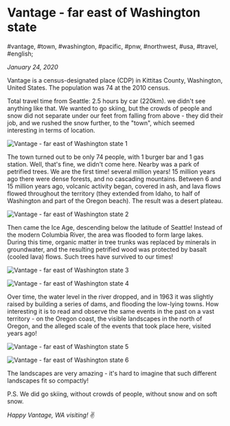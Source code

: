 # Vantage - far east of Washington state

#vantage, #town, #washington, #pacific, #pnw, #northwest, #usa, #travel, #english;

_January 24, 2020_

Vantage is a census-designated place (CDP) in Kittitas County, Washington, United States. The population was 74 at the 2010 census.

Total travel time from Seattle: 2.5 hours by car (220km). we didn't see anything like that. We wanted to go skiing, but the crowds of people and snow did not separate under our feet from falling from above - they did their job, and we rushed the snow further, to the "town", which seemed interesting in terms of location.

![Vantage - far east of Washington state 1](/images/vantage-far-east-of-washington-state/1.jpg "Vantage - far east of Washington state 1")

The town turned out to be only 74 people, with 1 burger bar and 1 gas station. Well, that's fine, we didn't come here. Nearby was a park of petrified trees. We are the first time! several million years! 15 million years ago there were dense forests, and no cascading mountains. Between 6 and 15 million years ago, volcanic activity began, covered in ash, and lava flows flowed throughout the territory (they extended from Idaho, to half of Washington and part of the Oregon beach). The result was a desert plateau.

![Vantage - far east of Washington state 2](/images/vantage-far-east-of-washington-state/2.jpg "Vantage - far east of Washington state 2")

Then came the Ice Age, descending below the latitude of Seattle! Instead of the modern Columbia River, the area was flooded to form large lakes. During this time, organic matter in tree trunks was replaced by minerals in groundwater, and the resulting petrified wood was protected by basalt (cooled lava) flows. Such trees have survived to our times!

![Vantage - far east of Washington state 3](/images/vantage-far-east-of-washington-state/3.jpg "Vantage - far east of Washington state 3")

![Vantage - far east of Washington state 4](/images/vantage-far-east-of-washington-state/4.jpg "Vantage - far east of Washington state 4")

Over time, the water level in the river dropped, and in 1963 it was slightly raised by building a series of dams, and flooding the low-lying towns. How interesting it is to read and observe the same events in the past on a vast territory - on the Oregon coast, the visible landscapes in the north of Oregon, and the alleged scale of the events that took place here, visited years ago!

![Vantage - far east of Washington state 5](/images/vantage-far-east-of-washington-state/5.jpg "Vantage - far east of Washington state 5")

![Vantage - far east of Washington state 6](/images/vantage-far-east-of-washington-state/6.jpg "Vantage - far east of Washington state 6")

The landscapes are very amazing - it's hard to imagine that such different landscapes fit so compactly!

P.S. We did go skiing, without crowds of people, without snow and on soft snow.

_Happy Vantage, WA visiting!_ :v:
